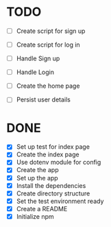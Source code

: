 # TODO

  - [ ] Create script for sign up
  - [ ] Create script for log in
  - [ ] Handle Sign up
  - [ ] Handle Login
  - [ ] Create the home page
  - [ ] Persist user details


# DONE

  - [x] Set up test for index page
  - [x] Create the index page
  - [x] Use dotenv module for config
  - [x] Create the app
  - [x] Set up the app
  - [x] Install the dependencies
  - [x] Create directory structure
  - [x] Set the test environment ready
  - [x] Create a README
  - [x] Initialize npm
